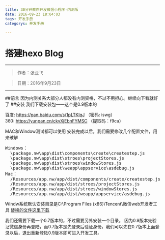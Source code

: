 ```yaml
---
title: 30分钟教你开发微信小程序-内测版
date: 2016-09-23 18:04:03
tags: 开发手册
categorys: 开发手册

---
```

# 搭建hexo Blog

---
>作者：张亚飞

>日期：2016年9月23日

---
##前言
因为内测关系大部分人都没有内测资格，不过不用担心。继续向下看就好了
##安装
我们下载安装包——这个是0.9版本的

百度: https://pan.baidu.com/s/1pLTKIqJ （密码: iswg）  
360: https://yunpan.cn/ckvXjEbnFYMSC （提取码：f9ca）

MAC和Window测试都可以使用
安装完成以后，我们需要修改几个配置文件，用来破解  
<pre>
Windows：
  \package.nw\app\dist\components\create\createstep.js
  \package.nw\app\dist\stroes\projectStores.js
  \package.nw\app\dist\stroes\windowStores.js
  \package.nw\app\dist\weapp\appservice\asdebug.js
Mac：
  /Resources/app.nw/app/dist/components/create/createstep.js
  /Resources/app.nw/app/dist/stroes/projectStores.js
  /Resources/app.nw/app/dist/stroes/windowStores.js
  /Resources/app.nw/app/dist/weapp/appservice/asdebug.js
</pre>
Windw系统默认安装目录是C:\Program Files (x86)\Tencent\微信web开发者工具
[替换的文件这里下载](https://github.com/gavinkwoe/weapp-ide-crack/archive/master.zip)

我们还需要下载一个0.7版本的，不过需要另外安装一个目录。
因为0.9版本先验证微信身份再登陆，而0.7版本是先登录后验证身份。我们可以先在0.7版本上面登录以后，退出重新登陆0.9版本即可进入开发工具。